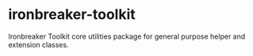 # ironbreaker-toolkit
 Ironbreaker Toolkit core utilities package for general purpose helper and extension classes.
